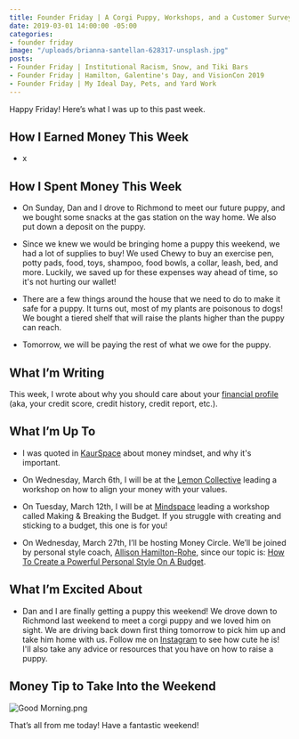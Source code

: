 ```yaml
---
title: Founder Friday | A Corgi Puppy, Workshops, and a Customer Survey
date: 2019-03-01 14:00:00 -05:00
categories:
- founder friday
image: "/uploads/brianna-santellan-628317-unsplash.jpg"
posts:
- Founder Friday | Institutional Racism, Snow, and Tiki Bars
- Founder Friday | Hamilton, Galentine's Day, and VisionCon 2019
- Founder Friday | My Ideal Day, Pets, and Yard Work
---
```


Happy Friday! Here’s what I was up to this past week.

## **How I Earned Money This Week**

* x

## **How I Spent Money This Week**

* On Sunday, Dan and I drove to Richmond to meet our future puppy, and we bought some snacks at the gas station on the way home. We also put down a deposit on the puppy.

* Since we knew we would be bringing home a puppy this weekend, we had a lot of supplies to buy! We used Chewy to buy an exercise pen, potty pads, food, toys, shampoo, food bowls, a collar, leash, bed, and more. Luckily, we saved up for these expenses way ahead of time, so it's not hurting our wallet!

* There are a few things around the house that we need to do to make it safe for a puppy. It turns out, most of my plants are poisonous to dogs! We bought a tiered shelf that will raise the plants higher than the puppy can reach.

* Tomorrow, we will be paying the rest of what we owe for the puppy. 

## **What I’m Writing**

This week, I wrote about why you should care about your [financial profile](https://www.maggiegermano.com/blog/your-financial-profile-like-your-tinder-profile/) (aka, your credit score, credit history, credit report, etc.). 

## **What I’m Up To**

* I was quoted in [KaurSpace](https://kaurspace.com/magazine/01/manifesting-money-jane-harkness?fbclid=IwAR3ldMM6uOzGYb-ncFq5yAxestiNw9XNxx1jZv5qIstTbFnExZ2o6YLpNOc) about money mindset, and why it's important.

* On Wednesday, March 6th, I will be at the [Lemon Collective](https://www.eventbrite.com/e/aligning-your-money-with-your-values-tickets-54778910195) leading a workshop on how to align your money with your values.

* On Tuesday, March 12th, I will be at [Mindspace](https://www.eventbrite.com/e/making-breaking-the-budget-tickets-55047193638) leading a workshop called Making & Breaking the Budget. If you struggle with creating and sticking to a budget, this one is for you!

* On Wednesday, March 27th, I’ll be hosting Money Circle. We’ll be joined by personal style coach, [Allison Hamilton-Rohe](https://dailyoutfit.com/), since our topic is: [How To Create a Powerful Personal Style On A Budget](https://www.eventbrite.com/e/money-circle-how-to-create-a-powerful-personal-style-on-a-budget-tickets-54939672038).

## **What I’m Excited About**

* Dan and I are finally getting a puppy this weekend! We drove down to Richmond last weekend to meet a corgi puppy and we loved him on sight. We are driving back down first thing tomorrow to pick him up and take him home with us. Follow me on [Instagram](https://www.instagram.com/maggiegermano/) to see how cute he is! I'll also take any advice or resources that you have on how to raise a puppy.

## **Money Tip to Take Into the Weekend**

![Good Morning.png](/uploads/Good%20Morning.png)

That’s all from me today! Have a fantastic weekend!